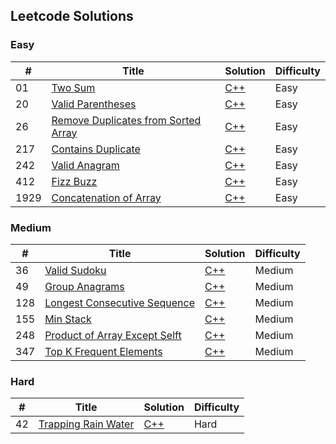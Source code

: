 ## Leetcode Solutions

### Easy

| #   | Title                  | Solution | Difficulty |
|-----|------------------------|-|----|
| 01  | [Two Sum](https://leetcode.com/problems/two-sum/description/)            | [C++](./Easy/two_sum.cpp)| Easy |
| 20  | [Valid Parentheses](https://leetcode.com/problems/valid-parentheses/description/)            | [C++](./Easy/20.valid_parentheses.cpp)| Easy |
| 26  | [Remove Duplicates from Sorted Array](https://leetcode.com/problems/remove-duplicates-from-sorted-array/description/) | [C++](./Easy/26.remove_duplicates_from_sorted_array.cpp) | Easy |
| 217 | [Contains Duplicate](https://leetcode.com/problems/contains-duplicate/description/) | [C++](./Easy/contains_duplicate.cpp)| Easy |
| 242 | [Valid Anagram](https://leetcode.com/problems/valid-anagram/description/)      |[C++](./Easy/contains_duplicate.cpp)|  Easy |
| 412 | [Fizz Buzz](https://leetcode.com/problems/fizz-buzz/description/)      |[C++](./Easy/412.fizzbuzz.cpp)|  Easy |
| 1929| [Concatenation of Array](https://leetcode.com/problems/concatenation-of-array/description/) | [C++](./Easy/1929.concatenation_of_array.cpp) | Easy |


### Medium

| #   | Title                  | Solution | Difficulty |
|-----|------------------------|-|----|
| 36 | [Valid Sudoku](https://leetcode.com/problems/valid-sudoku/description/)| [C++](/Medium/36.valid_sudoku.cpp) | Medium |
| 49 | [Group Anagrams](https://leetcode.com/problems/group-anagrams/description/)| [C++](/Medium/49.group_anagrams.cpp) | Medium |
| 128 | [Longest Consecutive Sequence](https://leetcode.com/problems/longest-consecutive-sequence/description/)| [C++](/Medium/128.longest_consecutive_sequence.cpp) | Medium |
| 155 | [Min Stack](https://leetcode.com/problems/min-stack/description/)| [C++](/Medium/155.min_stack.cpp) | Medium |
| 248 | [Product of Array Except Selft](https://leetcode.com/problems/product-of-array-except-self/description/)| [C++](/Medium/248.product_of_array_except_self.cpp) | Medium |
| 347 | [Top K Frequent Elements](https://leetcode.com/problems/top-k-frequent-elements/description/)| [C++](/Medium/347.top_k_frequent_elements.cpp) | Medium | 

### Hard

| #   | Title                  | Solution | Difficulty |
|-----|------------------------|-|----|
| 42 | [Trapping Rain Water](https://leetcode.com/problems/trapping-rain-water/description/)| [C++](/Hard/42.trapping_rain_water.cpp) | Hard | 